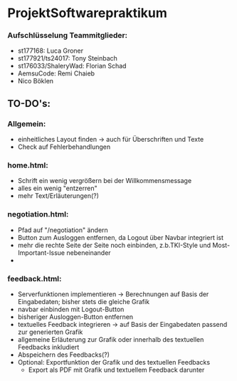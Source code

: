 # ProjektSoftwarepraktikum

### Aufschlüsselung Teammitglieder:
- st177168: Luca Groner
- st177921/ts24017: Tony Steinbach
- st176033/ShaleryWad: Florian Schad
- AemsuCode: Remi Chaieb
- Nico Böklen

## TO-DO's:

### Allgemein:
- einheitliches Layout finden -> auch für Überschriften und Texte
- Check auf Fehlerbehandlungen

### home.html:
- Schrift ein wenig vergrößern bei der Willkommensmessage
- alles ein wenig "entzerren"
- mehr Text/Erläuterungen(?)

### negotiation.html:
- Pfad auf "/negotiation" ändern
- Button zum Ausloggen entfernen, da Logout über Navbar integriert ist
- mehr die rechte Seite der Seite noch einbinden, z.b.TKI-Style und Most-Important-Issue nebeneinander
- 

### feedback.html:
- Serverfunktionen implementieren -> Berechnungen auf Basis der Eingabedaten; bisher stets die gleiche Grafik
- navbar einbinden mit Logout-Button
- bisheriger Ausloggen-Button entfernen
- textuelles Feedback integrieren -> auf Basis der Eingabedaten passend zur generierten Grafik
- allgemeine Erläuterung zur Grafik oder innerhalb des textuellen Feedbacks inkludiert
- Abspeichern des Feedbacks(?)
- Optional: Exportfunktion der Grafik und des textuellen Feedbacks
    + Export als PDF mit Grafik und textuellem Feedback darunter
